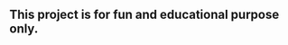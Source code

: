 This project is for fun and educational purpose only.
-----------------------------------------------------
